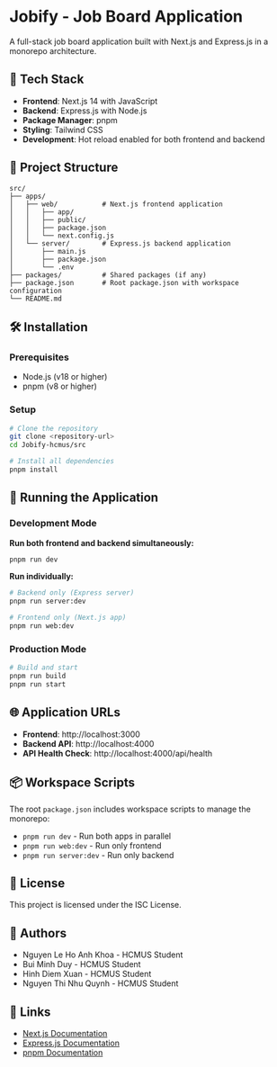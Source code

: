 # Jobify - Job Board Application

A full-stack job board application built with Next.js and Express.js in a monorepo architecture.

## 🚀 Tech Stack

- **Frontend**: Next.js 14 with JavaScript
- **Backend**: Express.js with Node.js
- **Package Manager**: pnpm
- **Styling**: Tailwind CSS
- **Development**: Hot reload enabled for both frontend and backend

## 📁 Project Structure

```
src/
├── apps/
│   ├── web/           # Next.js frontend application
│   │   ├── app/
│   │   ├── public/
│   │   ├── package.json
│   │   └── next.config.js
│   └── server/        # Express.js backend application
│       ├── main.js
│       ├── package.json
│       └── .env
├── packages/          # Shared packages (if any)
├── package.json       # Root package.json with workspace configuration
└── README.md
```

## 🛠️ Installation

### Prerequisites
- Node.js (v18 or higher)
- pnpm (v8 or higher)

### Setup
```bash
# Clone the repository
git clone <repository-url>
cd Jobify-hcmus/src

# Install all dependencies
pnpm install
```

## 🏃 Running the Application

### Development Mode

**Run both frontend and backend simultaneously:**
```bash
pnpm run dev
```

**Run individually:**
```bash
# Backend only (Express server)
pnpm run server:dev

# Frontend only (Next.js app)
pnpm run web:dev
```

### Production Mode
```bash
# Build and start
pnpm run build
pnpm run start
```

## 🌐 Application URLs

- **Frontend**: http://localhost:3000
- **Backend API**: http://localhost:4000
- **API Health Check**: http://localhost:4000/api/health


## 📦 Workspace Scripts

The root `package.json` includes workspace scripts to manage the monorepo:

- `pnpm run dev` - Run both apps in parallel
- `pnpm run web:dev` - Run only frontend
- `pnpm run server:dev` - Run only backend

## 📝 License

This project is licensed under the ISC License.

## 👥 Authors

- Nguyen Le Ho Anh Khoa - HCMUS Student
- Bui Minh Duy - HCMUS Student
- Hinh Diem Xuan - HCMUS Student
- Nguyen Thi Nhu Quynh - HCMUS Student

## 🔗 Links

- [Next.js Documentation](https://nextjs.org/docs)
- [Express.js Documentation](https://expressjs.com/)
- [pnpm Documentation](https://pnpm.io/)